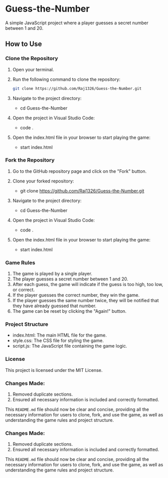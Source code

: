 # Guess-the-Number

A simple JavaScript project where a player guesses a secret number between 1 and 20.

## How to Use

### Clone the Repository

1. Open your terminal.
2. Run the following command to clone the repository:

   ```sh
   git clone https://github.com/Raj1326/Guess-the-Number.git
   ```

3. Navigate to the project directory:

   - cd Guess-the-Number

4. Open the project in Visual Studio Code:

   - code .

5. Open the index.html file in your browser to start playing the game:
   - start index.html

### Fork the Repository

1. Go to the GitHub repository page and click on the "Fork" button.

2. Clone your forked repository:

   - git clone https://github.com/Raj1326/Guess-the-Number.git

3. Navigate to the project directory:

   - cd Guess-the-Number

4. Open the project in Visual Studio Code:

   - code .

5. Open the index.html file in your browser to start playing the game:
   - start index.html

### Game Rules

1. The game is played by a single player.
2. The player guesses a secret number between 1 and 20.
3. After each guess, the game will indicate if the guess is too high, too low, or correct.
4. If the player guesses the correct number, they win the game.
5. If the player guesses the same number twice, they will be notified that they have already guessed that number.
6. The game can be reset by clicking the "Again!" button.

### Project Structure

- index.html: The main HTML file for the game.
- style.css: The CSS file for styling the game.
- script.js: The JavaScript file containing the game logic.

### License

This project is licensed under the MIT License.

### Changes Made:

1. Removed duplicate sections.
2. Ensured all necessary information is included and correctly formatted.

This `README.md` file should now be clear and concise, providing all the necessary information for users to clone, fork, and use the game, as well as understanding the game rules and project structure.

### Changes Made:

1. Removed duplicate sections.
2. Ensured all necessary information is included and correctly formatted.

This `README.md` file should now be clear and concise, providing all the necessary information for users to clone, fork, and use the game, as well as understanding the game rules and project structure.
